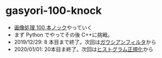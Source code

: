# gasyori-100-knock

- [画像処理 100 本ノック](https://github.com/yoyoyo-yo/Gasyori100knock)やっていく
- まず Python でやってその後 C++に挑戦。
- 2019/12/29: 8 本目まで終了。次回は[ガウシアンフィルタ](https://github.com/yoyoyo-yo/Gasyori100knock/tree/master/Question_01_10#q9-%E3%82%AC%E3%82%A6%E3%82%B7%E3%82%A2%E3%83%B3%E3%83%95%E3%82%A3%E3%83%AB%E3%82%BF)から
- 2020/01/01: 20本目ま終了。次回は[ヒストグラム正規化](https://github.com/yoyoyo-yo/Gasyori100knock/tree/master/Question_21_30#q21-%E3%83%92%E3%82%B9%E3%83%88%E3%82%B0%E3%83%A9%E3%83%A0%E6%AD%A3%E8%A6%8F%E5%8C%96)から